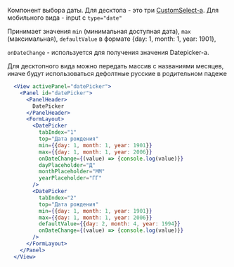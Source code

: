 Компонент выбора даты. Для десктопа - это три [CustomSelect-a](#!/CustomSelect). Для мобильного вида - input c `type="date"`

Принимает значения `min` (минимальная доступная дата), `max` (максимальная), `defaultValue` в формате {day: 1, month: 1, year: 1901},

`onDateChange` - используется для получения значения Datepicker-а.
 
 Для десктопного вида можно передать массив с названиями месяцев, 
 иначе будут использоваться дефолтные русские в родительном падеже

```jsx
  <View activePanel="datePicker">
    <Panel id="datePicker">
      <PanelHeader>
        DatePicker
      </PanelHeader>
      <FormLayout>
        <DatePicker
          tabIndex="1"
          top="Дата рождения"
          min={{day: 1, month: 1, year: 1901}}
          max={{day: 1, month: 1, year: 2006}}
          onDateChange={(value) => {console.log(value)}}
          dayPlaceholder="Д"
          monthPlaceholder="ММ"
          yearPlaceholder="ГГ"
        />
        <DatePicker
          tabIndex="2"
          top="Дата рождения"
          min={{day: 1, month: 1, year: 1901}}
          max={{day: 1, month: 1, year: 2006}}
          defaultValue={{day: 2, month: 4, year: 1994}}
          onDateChange={(value) => {console.log(value)}}
        />
      </FormLayout>
    </Panel>
  </View>
```
